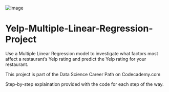 ![image](https://user-images.githubusercontent.com/93561950/154755459-8f461e37-402b-4f50-af50-2e0c4f51c189.png)


# Yelp-Multiple-Linear-Regression-Project
Use a Multiple Linear Regression model to investigate what factors most affect a restaurant’s Yelp rating and predict the Yelp rating for your restaurant.

This project is part of the Data Science Career Path on Codecademy.com

Step-by-step explaination provided with the code for each step of the way. 
